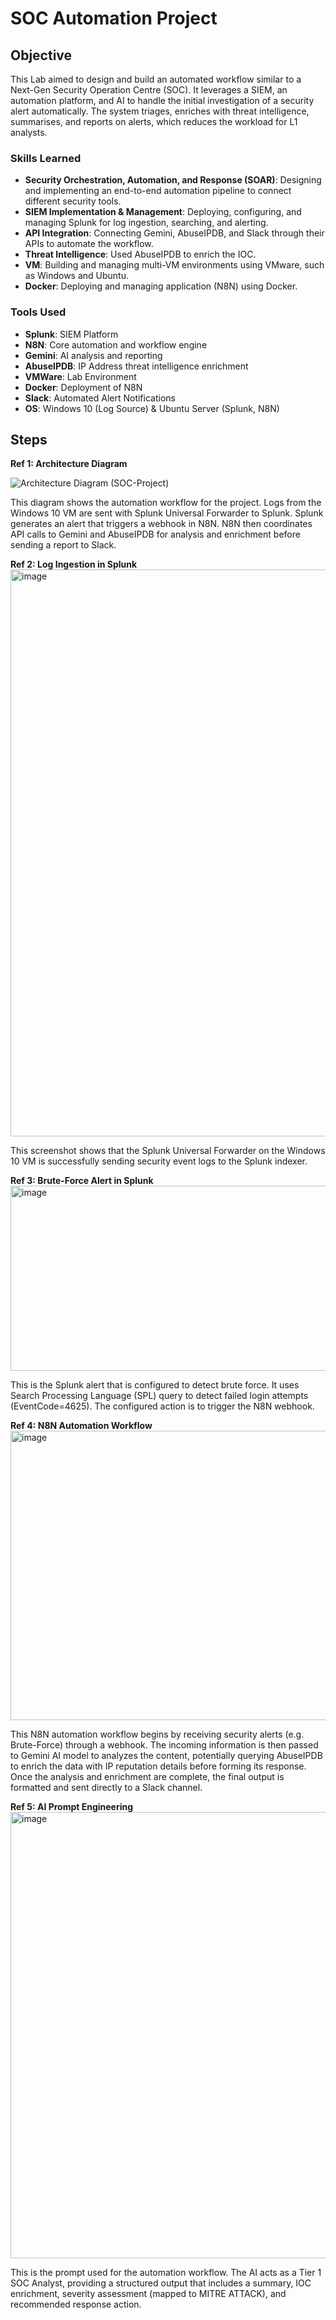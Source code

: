 # SOC Automation Project

## Objective

This Lab aimed to design and build an automated workflow similar to a Next-Gen Security Operation Centre (SOC). It leverages a SIEM, an automation platform, and AI to handle the initial investigation of a security alert automatically. The system triages, enriches with threat intelligence, summarises, and reports on alerts, which reduces the workload for L1 analysts.

### Skills Learned

- **Security Orchestration, Automation, and Response (SOAR)**: Designing and implementing an end-to-end automation pipeline to connect different security tools.
- **SIEM Implementation & Management**: Deploying, configuring, and managing Splunk for log ingestion, searching, and alerting.
- **API Integration**: Connecting Gemini, AbuseIPDB, and Slack through their APIs to automate the workflow. 
- **Threat Intelligence**: Used AbuseIPDB to enrich the IOC.
- **VM**: Building and managing multi-VM environments using VMware, such as Windows and Ubuntu.
- **Docker**: Deploying and managing application (N8N) using Docker.

### Tools Used
- **Splunk**: SIEM Platform
- **N8N**: Core automation and workflow engine
- **Gemini**: AI analysis and reporting
- **AbuseIPDB**: IP Address threat intelligence enrichment
- **VMWare**: Lab Environment
- **Docker**: Deployment of N8N
- **Slack**: Automated Alert Notifications
- **OS**: Windows 10 (Log Source) & Ubuntu Server (Splunk, N8N)




## Steps


**Ref 1: Architecture Diagram**

![Architecture Diagram (SOC-Project)](https://github.com/user-attachments/assets/0dd6af91-b1ad-4121-b83d-d45de7a96432)  

This diagram shows the automation workflow for the project. Logs from the Windows 10 VM are sent with Splunk Universal Forwarder to Splunk. Splunk generates an alert that triggers a webhook in N8N. N8N then coordinates API calls to Gemini and AbuseIPDB for analysis and enrichment before sending a report to Slack.

**Ref 2: Log Ingestion in Splunk**
<img width="1913" height="907" alt="image" src="https://github.com/user-attachments/assets/a602e648-9967-4e2b-9589-d1abf55efb22" />

This screenshot shows that the Splunk Universal Forwarder on the Windows 10 VM is successfully sending security event logs to the Splunk indexer.

**Ref 3: Brute-Force Alert in Splunk**
<img width="1212" height="296" alt="image" src="https://github.com/user-attachments/assets/584bf381-f0f2-441f-8b84-0e26bfba2a82" />

This is the Splunk alert that is configured to detect brute force. It uses Search Processing Language (SPL) query to detect failed login attempts (EventCode=4625). The configured action is to trigger the N8N webhook.

**Ref 4: N8N Automation Workflow**
<img width="922" height="463" alt="image" src="https://github.com/user-attachments/assets/710e03d7-8ef9-4db0-97f7-bb0c34909e36" />

This N8N automation workflow begins by receiving security alerts (e.g. Brute-Force) through a webhook. The incoming information is then passed to Gemini AI model to analyzes the content, potentially querying AbuseIPDB to enrich the data with IP reputation details before forming its response. Once the analysis and enrichment are complete, the final output is formatted and sent directly to a Slack channel.

**Ref 5: AI Prompt Engineering**
<img width="761" height="714" alt="image" src="https://github.com/user-attachments/assets/f9336948-109d-4cbd-b711-14012926a493" />

This is the prompt used for the automation workflow. The AI acts as a Tier 1 SOC Analyst, providing a structured output that includes a summary, IOC enrichment, severity assessment (mapped to MITRE ATTACK), and recommended response action.



